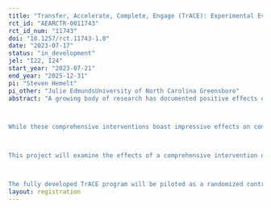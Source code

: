 ```yaml
---
title: "Transfer, Accelerate, Complete, Engage (TrACE): Experimental Evidence on Transfer Student Success at Four-Year Universities"
rct_id: "AEARCTR-0011743"
rct_id_num: "11743"
doi: "10.1257/rct.11743-1.0"
date: "2023-07-17"
status: "in_development"
jel: "I22, I24"
start_year: "2023-07-21"
end_year: "2025-12-31"
pi: "Steven Hemelt"
pi_other: "Julie EdmundsUniversity of North Carolina Greensboro"
abstract: "A growing body of research has documented positive effects of multifaceted interventions on rates of college completion, most notably among students at community colleges (Dynarski & Oster, 2016; Scrivener et al., 2015; Weiss et al., 2019). These interventions typically combine financial, advising, academic, and social supports. For example, the Accelerated Study in Associate Programs (ASAP) blended substantial financial support with intensive, personalized advising and structured requirements (e.g., students had to enroll full time). The ASAP program was piloted at community colleges in New York and boosted 3-year and 6-year degree completion rates by 18 and 10 percentage points, respectively. A similar, ASAP-like intervention in Ohio nearly doubled the 3-year completion rate for community college students seeking an associate degree (i.e., from 19 to 35 percent).

While these comprehensive interventions boast impressive effects on completion within the community college context, little work has explored the capacity of similar interventions to address barriers faced by community college students who transfer to 4-year institutions.  These students often struggle to persist and complete at rates comparable to peers who started their college journeys at a 4-year institution. For example, within the UNC System of public 4-year institutions, the 2-year completion rate for students who transfer from community colleges (with an associate degree) is about 33 percent—nearly 34 percentage points lower than their within-cohort peers who started at a public 4-year institution (i.e., a 4-year completion rate of 67 percent). Gaps in 3-year completion rates between transfers from community colleges and their within-cohort native peers are around 23 percentage points for recent cohorts.

This project will examine the effects of a comprehensive intervention on outcomes for students at public 4-year institutions who have transferred from community colleges. The Transfer, Accelerate, Complete, Engage (TrACE) intervention is adapted from the ASAP/ACE model and will be implemented at three public 4-year universities in the UNC System. TrACE was piloted in a non-randomized fashion during the 2022-23 academic year in order to set up structures and processes necessary for delivering program components. 

The fully developed TrACE program will be piloted as a randomized controlled trial across three public 4-year universities in the UNC System in Fall 2023. The duration of the program is two years (i.e., 2023-24 and 2024-25). We will examine the effects of TrACE on measures of postsecondary progress, performance, and completion (e.g., graduation within two and three years of transfer)."
layout: registration
---
```


